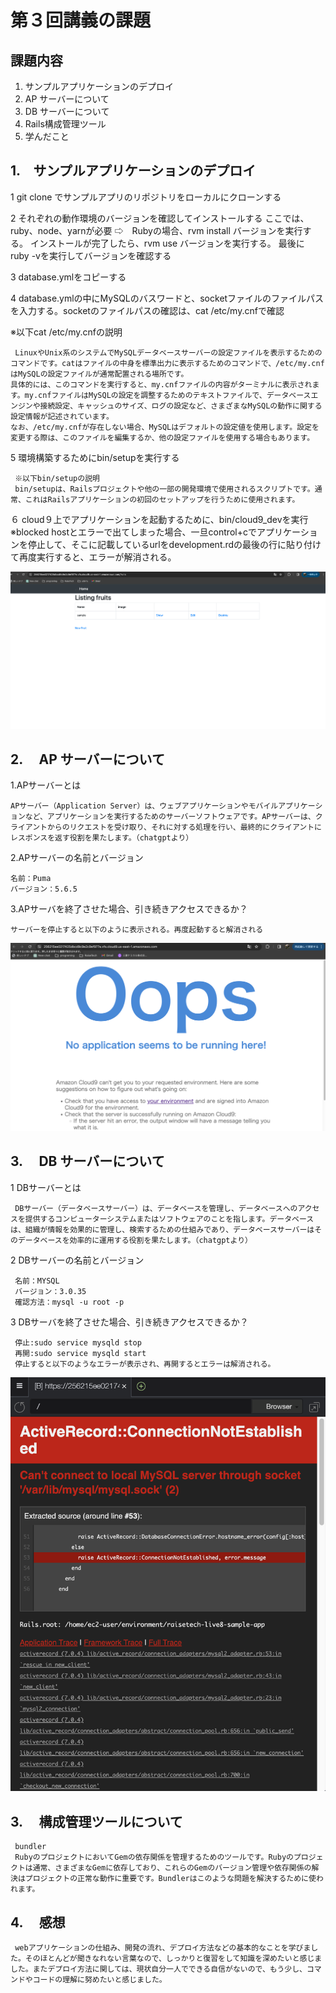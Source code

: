 # 第３回講義の課題

## 課題内容

1. サンプルアプリケーションのデプロイ
1. AP サーバーについて
1. DB サーバーについて
1. Rails構成管理ツール
1. 学んだこと

## 1.　サンプルアプリケーションのデプロイ

1 git clone でサンプルアプリのリポジトリをローカルにクローンする

2 それぞれの動作環境のバージョンを確認してインストールする
ここでは、ruby、node、yarnが必要
⇨　Rubyの場合、rvm install バージョンを実行する。
インストールが完了したら、rvm use バージョンを実行する。
最後に　ruby -vを実行してバージョンを確認する

3 database.ymlをコピーする

4 database.ymlの中にMySQLのバスワードと、socketファイルのファイルパスを入力する。socketのファイルパスの確認は、cat /etc/my.cnfで確認

 ※以下cat /etc/my.cnfの説明

     LinuxやUnix系のシステムでMySQLデータベースサーバーの設定ファイルを表示するためのコマンドです。catはファイルの中身を標準出力に表示するためのコマンドで、/etc/my.cnfはMySQLの設定ファイルが通常配置される場所です。
    具体的には、このコマンドを実行すると、my.cnfファイルの内容がターミナルに表示されます。my.cnfファイルはMySQLの設定を調整するためのテキストファイルで、データベースエンジンや接続設定、キャッシュのサイズ、ログの設定など、さまざまなMySQLの動作に関する設定情報が記述されています。
    なお、/etc/my.cnfが存在しない場合、MySQLはデフォルトの設定値を使用します。設定を変更する際は、このファイルを編集するか、他の設定ファイルを使用する場合もあります。

5 環境構築するためにbin/setupを実行する

     ※以下bin/setupの説明
     bin/setupは、Railsプロジェクトや他の一部の開発環境で使用されるスクリプトです。通常、これはRailsアプリケーションの初回のセットアップを行うために使用されます。

６ cloud９上でアプリケーションを起動するために、bin/cloud9_devを実行
     ※blocked hostとエラーで出てしまった場合、一旦control+cでアプリケーションを停止して、そこに記載しているurlをdevelopment.rdの最後の行に貼り付けて再度実行すると、エラーが解消される。

![サンプルアプリ](image/lecture03-1.png)

## 2.　 AP サーバーについて

1.APサーバーとは

    APサーバー（Application Server）は、ウェブアプリケーションやモバイルアプリケーションなど、アプリケーションを実行するためのサーバーソフトウェアです。APサーバーは、クライアントからのリクエストを受け取り、それに対する処理を行い、最終的にクライアントにレスポンスを返す役割を果たします。（chatgptより）

2.APサーバーの名前とバージョン

    名前：Puma
    バージョン：5.6.5

3.APサーバを終了させた場合、引き続きアクセスできるか？

    サーバーを停止すると以下のように表示される。再度起動すると解消される

![apサーバー停止](image/lecture03-2.png)

## 3.　 DB サーバーについて

1 DBサーバーとは

     DBサーバー（データベースサーバー）は、データベースを管理し、データベースへのアクセスを提供するコンピューターシステムまたはソフトウェアのことを指します。データベースは、組織が情報を効果的に管理し、検索するための仕組みであり、データベースサーバーはそのデータベースを効率的に運用する役割を果たします。（chatgptより）

2 DBサーバーの名前とバージョン

     名前：MYSQL
     バージョン：3.0.35
     確認方法：mysql -u root -p

3 DBサーバを終了させた場合、引き続きアクセスできるか？

     停止:sudo service mysqld stop
     再開:sudo service mysqld start
     停止すると以下のようなエラーが表示され、再開するとエラーは解消される。

![DBサーバー停止](image/lecture03-3.png)

## 3.　 構成管理ツールについて

     bundler
     RubyのプロジェクトにおいてGemの依存関係を管理するためのツールです。Rubyのプロジェクトは通常、さまざまなGemに依存しており、これらのGemのバージョン管理や依存関係の解決はプロジェクトの正常な動作に重要です。Bundlerはこのような問題を解決するために使われます。

## 4.　 感想

     webアプリケーションの仕組み、開発の流れ、デプロイ方法などの基本的なことを学びました。そのほとんどが聞きなれない言葉なので、しっかりと復習をして知識を深めたいと感じました。またデプロイ方法に関しては、現状自分一人でできる自信がないので、もう少し、コマンドやコードの理解に努めたいと感じました。


 　　　    







